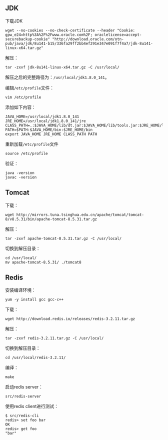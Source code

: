 
## JDK ##

下载JDK

	wget --no-cookies --no-check-certificate --header "Cookie: gpw_e24=http%3A%2F%2Fwww.oracle.com%2F; oraclelicense=accept-securebackup-cookie" "http://download.oracle.com/otn-pub/java/jdk/8u141-b15/336fa29ff2bb4ef291e347e091f7f4a7/jdk-8u141-linux-x64.tar.gz"

解压：

	tar -zxvf jdk-8u141-linux-x64.tar.gz -C /usr/local/

解压之后的完整路径为：`/usr/local/jdk1.8.0_141`。

编辑`/etc/profile`文件：

	vim /etc/profile

添加如下内容：

	JAVA_HOME=/usr/local/jdk1.8.0_141
	JRE_HOME=/usr/local/jdk1.8.0_141/jre
	CLASS_PATH=.:$JAVA_HOME/lib/dt.jar:$JAVA_HOME/lib/tools.jar:$JRE_HOME/lib
	PATH=$PATH:$JAVA_HOME/bin:$JRE_HOME/bin
	export JAVA_HOME JRE_HOME CLASS_PATH PATH

重新加载`/etc/profile`文件

	source /etc/profile

验证：

	java -version
	javac -version


## Tomcat ##

下载：

	wget http://mirrors.tuna.tsinghua.edu.cn/apache/tomcat/tomcat-8/v8.5.31/bin/apache-tomcat-8.5.31.tar.gz

解压：

	tar -zxvf apache-tomcat-8.5.31.tar.gz -C /usr/local/

切换到解压目录：

	cd /usr/local/
	mv apache-tomcat-8.5.31/ ./tomcat8


## Redis ##

安装编译环境：

	yum -y install gcc gcc-c++

下载：

	wget http://download.redis.io/releases/redis-3.2.11.tar.gz

解压：

	tar -zxvf redis-3.2.11.tar.gz -C /usr/local/

切换到解压目录：

	cd /usr/local/redis-3.2.11/

编译：

	make

启动redis server：

	src/redis-server

使用redis client进行测试：

	$ src/redis-cli
	redis> set foo bar
	OK
	redis> get foo
	"bar"



